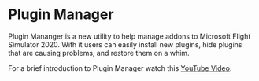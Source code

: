 # Plugin Manager
Plugin Mananger is a new utility to help manage addons to Microsoft Flight Simulator
2020. With it users can easily install new plugins, hide plugins that are causing
problems, and restore them on a whim.

For a brief introduction to Plugin Manager watch this [YouTube Video](https://youtu.be/fn8er06P4O8).

